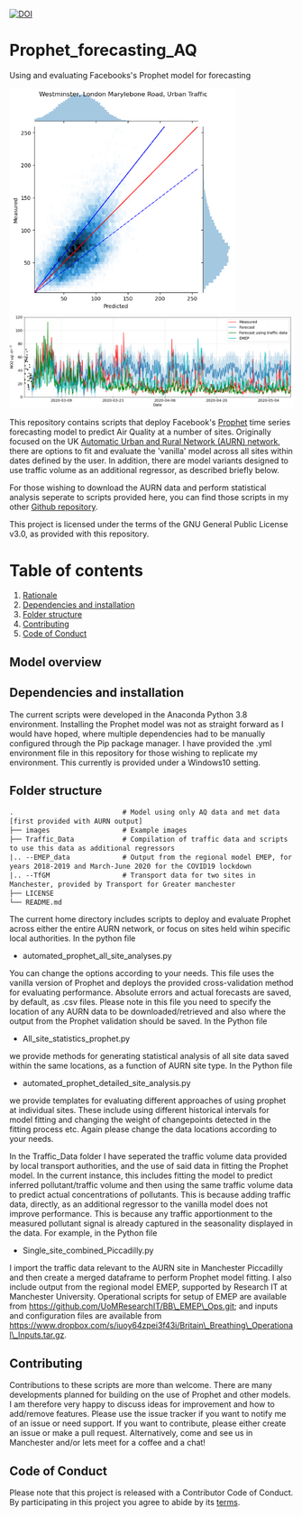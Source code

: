 

[![DOI](https://zenodo.org/badge/DOI/10.5281/zenodo.3978645.svg)](https://doi.org/10.5281/zenodo.3978645)


# Prophet_forecasting_AQ
Using and evaluating Facebooks's Prophet model for forecasting

<p float="left">
  <img src="images/London Marylebone Road_2year_month_forecast_Hexjoint.png" width="400" />
  <img src="images/NO2_Picc_prophet_inc_EMEP.png" width="600" />
</p>

This repository contains scripts that deploy Facebook's [Prophet](https://facebook.github.io/prophet/docs/quick_start.html) time series forecasting model to predict Air Quality at a number of sites. Originally focused on the UK [Automatic Urban and Rural Network (AURN) network](https://uk-air.defra.gov.uk/networks/network-info?view=aurn), there are options to fit and evaluate the 'vanilla' model across all sites within dates defined by the user. In addition, there are model variants designed to use traffic volume as an additional regressor, as described briefly below.

For those wishing to download the AURN data and perform statistical analysis seperate to scripts provided here, you can find those scripts in my other [Github repository](https://github.com/loftytopping/DEFRA_Air_Quality_data).

This project is licensed under the terms of the GNU General Public License v3.0, as provided with this repository. 

# Table of contents
1. [Rationale](#Model-overview)
2. [Dependencies and installation](#Dependencies)
3. [Folder structure](#Folder-Structure)
4. [Contributing](#Contributing)
5. [Code of Conduct](#Code-of-Conduct)

## Model overview<a name="Rationale"></a>

## Dependencies and installation <a name="Dependencies"></a>

The current scripts were developed in the Anaconda Python 3.8 environment. Installing the Prophet model was not as straight forward as I would have hoped, where multiple dependencies had to be manually configured through the Pip package manager. I have provided the .yml environment file in this repository for those wishing to replicate my environment. This currently is provided under a Windows10 setting.

## Folder structure <a name="Folder-Structure"></a>

    .                           # Model using only AQ data and met data [first provided with AURN output]
    ├── images                  # Example images
    ├── Traffic_Data            # Compilation of traffic data and scripts to use this data as additional regressors
    |.. --EMEP_data             # Output from the regional model EMEP, for years 2018-2019 and March-June 2020 for the COVID19 lockdown
    |.. --TfGM                  # Transport data for two sites in Manchester, provided by Transport for Greater manchester
    ├── LICENSE
    └── README.md
   
The current home directory includes scripts to deploy and evaluate Prophet across either the entire AURN network, or focus on sites held wihin specific local authorities. In the python file

- automated_prophet_all_site_analyses.py
    
You can change the options according to your needs. This file uses the vanilla version of Prophet and deploys the provided cross-validation method for evaluating performance. Absolute errors and actual forecasts are saved, by default, as .csv files. Please note in this file you need to specify the location of any AURN data to be downloaded/retrieved and also where the output from the Prophet validation should be saved. In the Python file

- All_site_statistics_prophet.py
 
we provide methods for generating statistical analysis of all site data saved within the same locations, as a function of AURN site type. In the Python file

- automated_prophet_detailed_site_analysis.py

we provide templates for evaluating different approaches of using prophet at individual sites. These include using different historical intervals for model fitting and changing the weight of changepoints detected in the fitting process etc. Again please change the data locations according to your needs.

In the Traffic_Data folder I have seperated the traffic volume data provided by local transport authorities, and the use of said data in fitting the Prophet model. In the current instance, this includes fitting the model to predict inferred pollutant/traffic volume and then using the same traffic volume data to predict actual concentrations of pollutants. This is because adding traffic data, directly, as an additional regressor to the vanilla model does not improve performance. This is because any traffic apportionment to the measured pollutant signal is already captured in the seasonality displayed in the data. For example, in the Python file

- Single_site_combined_Piccadilly.py

I import the traffic data relevant to the AURN site in Manchester Piccadilly and then create a merged dataframe to perform Prophet model fitting. I also include output from the regional model EMEP, supported by Research IT at Manchester University. Operational scripts for setup of EMEP are available from https://github.com/UoMResearchIT/BB\_EMEP\_Ops.git; and inputs and configuration files are available from https://www.dropbox.com/s/iuoy64zpei3f43i/Britain\_Breathing\_Operational\_Inputs.tar.gz.

## Contributing<a name="Contributing"></a>

Contributions to these scripts are more than welcome. There are many developments planned for building on the use of Prophet and other models. I am therefore very happy to discuss ideas for improvement and how to add/remove features.  Please use the issue tracker if you want to notify me of an issue or need support. If you want to contribute, please either create an issue or make a pull request. Alternatively, come and see us in Manchester and/or lets meet for a coffee and a chat!

## Code of Conduct<a name="Code-of-Conduct"></a>

Please note that this project is released with a Contributor Code of Conduct. By participating in this project you agree to abide by its [terms](code-of-conduct.md). 
